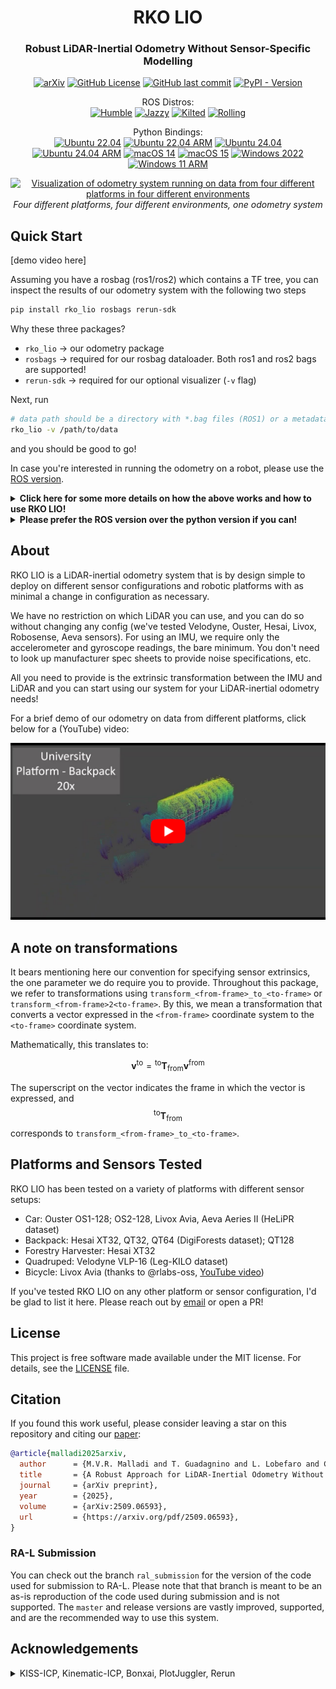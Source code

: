 <h1 align="center">
  RKO LIO
</h1>
<h3 align="center">Robust LiDAR-Inertial Odometry Without Sensor-Specific Modelling</h3>

<div align="center">

[![arXiv](https://img.shields.io/badge/arXiv-2509.06593-b31b1b.svg)](https://arxiv.org/abs/2509.06593) [![GitHub License](https://img.shields.io/github/license/PRBonn/rko_lio)](/LICENSE) [![GitHub last commit](https://img.shields.io/github/last-commit/PRBonn/rko_lio)](/) [![PyPI - Version](https://img.shields.io/pypi/v/rko_lio?color=blue)](https://pypi.org/project/rko-lio/)


<p align="center">
  ROS Distros:<br />
<a href="https://github.com/PRBonn/rko_lio/actions/workflows/ros_build_humble.yaml"><img src="https://img.shields.io/github/actions/workflow/status/PRBonn/rko_lio/ros_build_humble.yaml?branch=master&label=Humble" alt="Humble" /></a>
<a href="https://github.com/PRBonn/rko_lio/actions/workflows/ros_build_jazzy.yaml"><img src="https://img.shields.io/github/actions/workflow/status/PRBonn/rko_lio/ros_build_jazzy.yaml?branch=master&label=Jazzy" alt="Jazzy" /></a>
<a href="https://github.com/PRBonn/rko_lio/actions/workflows/ros_build_kilted.yaml"><img src="https://img.shields.io/github/actions/workflow/status/PRBonn/rko_lio/ros_build_kilted.yaml?branch=master&label=Kilted" alt="Kilted" /></a>
<a href="https://github.com/PRBonn/rko_lio/actions/workflows/ros_build_rolling.yaml"><img src="https://img.shields.io/github/actions/workflow/status/PRBonn/rko_lio/ros_build_rolling.yaml?branch=master&label=Rolling" alt="Rolling" /></a>
</p>

</div>

<p align="center">
  Python Bindings:<br />
<a href="https://github.com/PRBonn/rko_lio/actions/workflows/python_bindings_ubuntu_2204.yaml"><img src="https://img.shields.io/github/actions/workflow/status/PRBonn/rko_lio/python_bindings_ubuntu_2204.yaml?branch=master&label=Ubuntu%2022.04" alt="Ubuntu 22.04" /></a>
<a href="https://github.com/PRBonn/rko_lio/actions/workflows/python_bindings_ubuntu_2204_arm.yaml"><img src="https://img.shields.io/github/actions/workflow/status/PRBonn/rko_lio/python_bindings_ubuntu_2204_arm.yaml?branch=master&label=Ubuntu%2022.04%20ARM" alt="Ubuntu 22.04 ARM" /></a>
<a href="https://github.com/PRBonn/rko_lio/actions/workflows/python_bindings_ubuntu_2404.yaml"><img src="https://img.shields.io/github/actions/workflow/status/PRBonn/rko_lio/python_bindings_ubuntu_2404.yaml?branch=master&label=Ubuntu%2024.04" alt="Ubuntu 24.04" /></a>
<a href="https://github.com/PRBonn/rko_lio/actions/workflows/python_bindings_ubuntu_2404_arm.yaml"><img src="https://img.shields.io/github/actions/workflow/status/PRBonn/rko_lio/python_bindings_ubuntu_2404_arm.yaml?branch=master&label=Ubuntu%2024.04%20ARM" alt="Ubuntu 24.04 ARM" /></a>
<a href="https://github.com/PRBonn/rko_lio/actions/workflows/python_bindings_macos_14.yaml"><img src="https://img.shields.io/github/actions/workflow/status/PRBonn/rko_lio/python_bindings_macos_14.yaml?branch=master&label=macOS%2014" alt="macOS 14" /></a>
<a href="https://github.com/PRBonn/rko_lio/actions/workflows/python_bindings_macos_15.yaml"><img src="https://img.shields.io/github/actions/workflow/status/PRBonn/rko_lio/python_bindings_macos_15.yaml?branch=master&label=macOS%2015" alt="macOS 15" /></a>
<a href="https://github.com/PRBonn/rko_lio/actions/workflows/python_bindings_windows_2022.yaml"><img src="https://img.shields.io/github/actions/workflow/status/PRBonn/rko_lio/python_bindings_windows_2022.yaml?branch=master&label=Windows%202022" alt="Windows 2022" /></a>
<a href="https://github.com/PRBonn/rko_lio/actions/workflows/python_bindings_windows_11_arm.yaml"><img src="https://img.shields.io/github/actions/workflow/status/PRBonn/rko_lio/python_bindings_windows_11_arm.yaml?branch=master&label=Windows%2011%20ARM" alt="Windows 11 ARM" /></a>
</p>


<p align="center">
  <a href="https://www.youtube.com/watch?v=NNpzXdf9XmU" target="_blank">
    <img src="https://raw.githubusercontent.com/PRBonn/rko_lio/refs/heads/master/docs/example_multiple_platforms.png" alt="Visualization of odometry system running on data from four different platforms in four different environments" style="max-width: 100%; height: auto;" width="800"/>
  </a>
  <br />
  <em>Four different platforms, four different environments, one odometry system</em>
</p>

## Quick Start

[demo video here]

Assuming you have a rosbag (ros1/ros2) which contains a TF tree, you can inspect the results of our odometry system with the following two steps

```bash
pip install rko_lio rosbags rerun-sdk
```

Why these three packages?
- `rko_lio` -> our odometry package
- `rosbags` -> required for our rosbag dataloader. Both ros1 and ros2 bags are supported!
- `rerun-sdk` -> required for our optional visualizer (`-v` flag)

Next, run

```bash
# data path should be a directory with *.bag files (ROS1) or a metadata.yaml (ROS2)
rko_lio -v /path/to/data
```

and you should be good to go!

In case you're interested in running the odometry on a robot, please use the [ROS version](/ros/README.md).

<details>
<summary><b>Click here for some more details on how the above works and how to use RKO LIO!</b></summary>
<br />

You can specify a dataloader to use with `-d`, but if you don't, we try to guess the format based on the layout of the data.

Our rosbag dataloader works with either ros1 or ros2 bags. Place split ros1 bags in a single folder and pass the folder as the data path. ros2 bags will need a `metadata.yaml` file in the folder. Note that we don't support running RKO LIO on partial or incomplete bags.

By default, we assume there is just one IMU topic and one LiDAR topic in the bag, in which case we automatically pick up the topic names and proceed further. If there are multiple topics per sensor, you will be prompted to select one via the `--imu` or `--lidar` flags, which you can pass to `rko_lio`.

Next, we assume there is a (static) TF tree in the bag. If so, we take the frame ids from the message topics we just picked up, build a static TF tree, and then query it for the extrinsic from IMU to LiDAR. Our odometry estimates the robot pose with respect to a base frame, and by default, we assume the LiDAR frame to be the base frame. If you would like to use a different frame, you can pass the frame id with `--base_frame` (note the other options available with `--help`). The TF tree will be queried for the appropriate transformations (if they exist in the bag!).

In case there is no TF tree in the bag, then you will have to manually specify the extrinsics for IMU to base frame and LiDAR to base frame, as these two are **required** parameters. Set one of the extrinsics to identity if you want that one to be the base frame (you will still have to specify both parameters). You can specify the extrinsics via a config YAML file with the keys `extrinsic_imu2base_quat_xyzw_xyz` and `extrinsic_lidar2base_quat_xyzw_xyz`.

You can dump a config with all the options set to default values by running `rko_lio --dump_config`. Modify as you require, and pass this file to `rko_lio` using the `-c` flag. Please check `python/config` in the GitHub repository for example configurations.

An example invocation would then be

```bash
# the config should have the sensor extrinsics if the rosbag doesn't
rko_lio -v -c config.yaml --imu imu_topic --lidar lidar_topic /path/to/rosbag_folder
```

For all possible CLI flags, please check `rko_lio --help`.

</details>

<details>
<summary><b>Please prefer the ROS version over the python version if you can!</b></summary>
<br />

The [ROS version](/ros/README.md) is the intended way to use our odometry system on a robot. The ROS version also has better performance mainly due to how we read incoming data. Without getting into details, if you can, you should prefer using the ROS version. For offline use, we provide a way to directly inspect and run our odometry on recorded rosbags (see offline mode in [ROS usage](/ros/README.md#usage)), which should be preferred over the python dataloader. The python interface is merely meant to be a convenience.

</details>

## About

RKO LIO is a LiDAR-inertial odometry system that is by design simple to deploy on different sensor configurations and robotic platforms with as minimal a change in configuration as necessary.

We have no restriction on which LiDAR you can use, and you can do so without changing any config (we've tested Velodyne, Ouster, Hesai, Livox, Robosense, Aeva sensors).
For using an IMU, we require only the accelerometer and gyroscope readings, the bare minimum.
You don't need to look up manufacturer spec sheets to provide noise specifications, etc.

All you need to provide is the extrinsic transformation between the IMU and LiDAR and you can start using our system for your LiDAR-inertial odometry needs!

For a brief demo of our odometry on data from different platforms, click below for a (YouTube) video:

<a href="https://www.youtube.com/watch?v=NNpzXdf9XmU" target="_blank">
  <img src="/docs/odometry_video_thumbnail.png" alt="Odometry video thumbnail" />
</a>


## A note on transformations

It bears mentioning here our convention for specifying sensor extrinsics, the one parameter we do require you to provide. Throughout this package, we refer to transformations using `transform_<from-frame>_to_<to-frame>` or `transform_<from-frame>2<to-frame>`. By this, we mean a transformation that converts a vector expressed in the `<from-frame>` coordinate system to the `<to-frame>` coordinate system.

Mathematically, this translates to:

$$
\mathbf{v}^{\text{to}} = {}^{\text{to}} \mathbf{T}_{\text{from}}  \mathbf{v}^{\text{from}}
$$

The superscript on the vector indicates the frame in which the vector is expressed, and $${}^{\text{to}} \mathbf{T}_{\text{from}}$$ corresponds to `transform_<from-frame>_to_<to-frame>`.

## Platforms and Sensors Tested

RKO LIO has been tested on a variety of platforms with different sensor setups:

- Car: Ouster OS1-128; OS2-128, Livox Avia, Aeva Aeries II (HeLiPR dataset)
- Backpack: Hesai XT32, QT32, QT64 (DigiForests dataset); QT128
- Forestry Harvester: Hesai XT32
- Quadruped: Velodyne VLP-16 (Leg-KILO dataset)
- Bicycle: Livox Avia (thanks to @rlabs-oss, [YouTube video](https://www.youtube.com/watch?v=dKDGIAu628w))

If you've tested RKO LIO on any other platform or sensor configuration, I'd be glad to list it here.
Please reach out by [email](mailto:rm.meher97@gmail.com) or open a PR!

## License

This project is free software made available under the MIT license. For details, see the [LICENSE](LICENSE) file.

## Citation

If you found this work useful, please consider leaving a star on this repository and citing our [paper](https://arxiv.org/abs/2509.06593):

```bib
@article{malladi2025arxiv,
  author      = {M.V.R. Malladi and T. Guadagnino and L. Lobefaro and C. Stachniss},
  title       = {A Robust Approach for LiDAR-Inertial Odometry Without Sensor-Specific Modeling},
  journal     = {arXiv preprint},
  year        = {2025},
  volume      = {arXiv:2509.06593},
  url         = {https://arxiv.org/pdf/2509.06593},
}
```

### RA-L Submission

You can check out the branch `ral_submission` for the version of the code used for submission to RA-L. Please note that that branch is meant to be an as-is reproduction of the code used during submission and is not supported. The `master` and release versions are vastly improved, supported, and are the recommended way to use this system.

## Acknowledgements

<details>
<summary>KISS-ICP, Kinematic-ICP, Bonxai, PlotJuggler, Rerun</summary>

This package is inspired by and would not be possible without the work of [KISS-ICP](https://github.com/PRBonn/kiss-icp) and [Kinematic-ICP](https://github.com/PRBonn/kinematic-icp).
Additionally, we use and rely heavily on, either in the package itself or during development, [Bonxai](https://github.com/facontidavide/Bonxai), [PlotJuggler](https://github.com/facontidavide/PlotJuggler), [Rerun](https://github.com/rerun-io/rerun), and of course ROS itself.

A special mention goes out to [Rerun](https://rerun.io/) for providing an extremely easy-to-use but highly performative visualization system. Without this, I probably would not have made a python interface at all.

</details>

